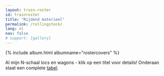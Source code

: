 ```yaml
---
layout: train-roster
id: trainroster
title: "Rijdend materieel"
permalink: /rollingstock/
lang: nl
nav: false
# support: [gallery]
---
```


<!-- simply so (by Jimmy_Xiao) -->

{% include album.html albumname="rostercovers" %}

Al mijn N-schaal locs en wagons - klik op een titel voor details!
Onderaan staat een complete [tabel](#table).
